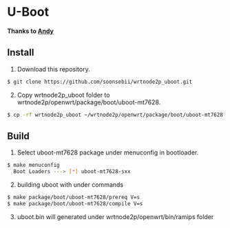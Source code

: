 U-Boot
===
**Thanks to [Andy](https://github.com/andy-padavan)**

Install
---

1. Download this repository.
  ```bash
  $ git clone https://github.com/soonsebii/wrtnode2p_uboot.git
  ```

2. Copy wrtnode2p_uboot folder to wrtnode2p/openwrt/package/boot/uboot-mt7628.
  ```bash
  $ cp -rf wrtnode2p_uboot ~/wrtnode2p/openwrt/package/boot/uboot-mt7628
  ```

Build
---

1. Select uboot-mt7628 package under menuconfig in bootloader.
  ```bash
  $ make menuconfig
    Boot Loaders ---> [*] uboot-mt7628-sxx
  ```

2. building uboot with under commands
  ```bash
  $ make package/boot/uboot-mt7628/prereq V=s
  $ make package/boot/uboot-mt7628/compile V=s
  ```

3. uboot.bin will generated under wrtnode2p/openwrt/bin/ramips folder
